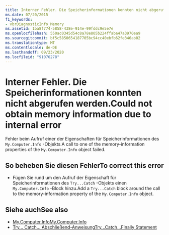 ```yaml
---
title: Interner Fehler. Die Speicherinformationen konnten nicht abgerufen werden.
ms.date: 07/20/2015
f1_keywords:
- vbrDiagnosticInfo_Memory
ms.assetid: 1ba8f774-5858-438e-914e-99fddc9e5e7e
ms.openlocfilehash: 550ac0345d54c8a78e805b224ffaba47a3970ea9
ms.sourcegitcommit: bf5c5850654187705bc94cc40ebfb62fe346ab02
ms.translationtype: MT
ms.contentlocale: de-DE
ms.lasthandoff: 09/23/2020
ms.locfileid: "91076278"
---
```

# <a name="could-not-obtain-memory-information-due-to-internal-error"></a><span data-ttu-id="45db4-102">Interner Fehler. Die Speicherinformationen konnten nicht abgerufen werden.</span><span class="sxs-lookup"><span data-stu-id="45db4-102">Could not obtain memory information due to internal error</span></span>

<span data-ttu-id="45db4-103">Fehler beim Aufruf einer der Eigenschaften für Speicherinformationen des `My.Computer.Info` -Objekts.</span><span class="sxs-lookup"><span data-stu-id="45db4-103">A call to one of the memory-information properties of the `My.Computer.Info` object failed.</span></span>  
  
## <a name="to-correct-this-error"></a><span data-ttu-id="45db4-104">So beheben Sie diesen Fehler</span><span class="sxs-lookup"><span data-stu-id="45db4-104">To correct this error</span></span>  
  
- <span data-ttu-id="45db4-105">Fügen Sie rund um den Aufruf der Eigenschaft für Speicherinformationen des `Try...Catch` -Objekts einen `My.Computer.Info` -Block hinzu.</span><span class="sxs-lookup"><span data-stu-id="45db4-105">Add a `Try...Catch` block around the call to the memory-information property of the `My.Computer.Info` object.</span></span>  
  
## <a name="see-also"></a><span data-ttu-id="45db4-106">Siehe auch</span><span class="sxs-lookup"><span data-stu-id="45db4-106">See also</span></span>

- [<span data-ttu-id="45db4-107">My.Computer.Info</span><span class="sxs-lookup"><span data-stu-id="45db4-107">My.Computer.Info</span></span>](xref:Microsoft.VisualBasic.Devices.ComputerInfo)
- [<span data-ttu-id="45db4-108">Try... Catch... Abschließend-Anweisung</span><span class="sxs-lookup"><span data-stu-id="45db4-108">Try...Catch...Finally Statement</span></span>](../language-reference/statements/try-catch-finally-statement.md)

